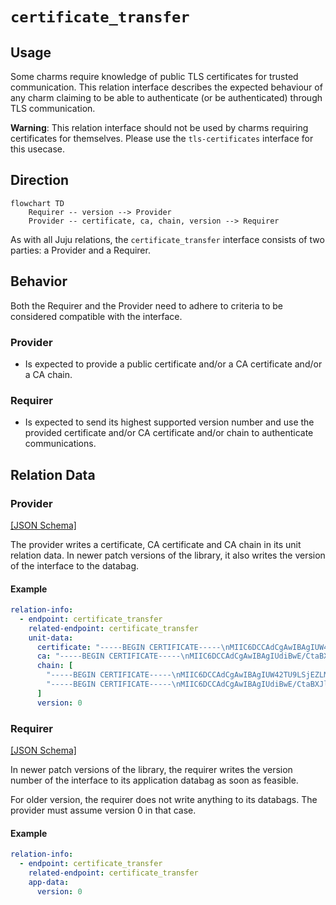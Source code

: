 # `certificate_transfer`

## Usage

Some charms require knowledge of public TLS certificates for trusted communication. This relation interface describes the expected behaviour of any charm claiming to be able to authenticate (or be authenticated) through TLS communication.

**Warning**: This relation interface should not be used by charms requiring certificates for themselves. Please use the `tls-certificates` interface for this usecase.

## Direction

```mermaid
flowchart TD
    Requirer -- version --> Provider
    Provider -- certificate, ca, chain, version --> Requirer
```

As with all Juju relations, the `certificate_transfer` interface consists of two parties: a Provider and a Requirer.

## Behavior

Both the Requirer and the Provider need to adhere to criteria to be considered compatible with the interface.

### Provider

- Is expected to provide a public certificate and/or a CA certificate and/or a CA chain.

### Requirer

- Is expected to send its highest supported version number and use the provided certificate and/or CA certificate and/or chain to authenticate communications.

## Relation Data

### Provider

[\[JSON Schema\]](./schemas/provider.json)

The provider writes a certificate, CA certificate and CA chain in its unit relation data. In newer patch versions of the library, it also writes the version
of the interface to the databag.

#### Example

```yaml
relation-info:
  - endpoint: certificate_transfer
    related-endpoint: certificate_transfer
    unit-data:
      certificate: "-----BEGIN CERTIFICATE-----\nMIIC6DCCAdCgAwIBAgIUW42TU9LSjEZLMCclWrvSwAsgRtcwDQYJKoZIhvcNAQEL\nBQAwIDELMAkGA1UEBhMCVVMxETAPBgNVBAMMCHdoYXRldmVyMB4XDTIzMDMyNDE4\nNDMxOVoXDTI0MDMyMzE4NDMxOVowPDELMAkGA1UEAwwCb2sxLTArBgNVBC0MJGUw\nNjVmMWI3LTE2OWEtNDE5YS1iNmQyLTc3OWJkOGM4NzIwNjCCASIwDQYJKoZIhvcN\nAQEBBQADggEPADCCAQoCggEBAK42ixoklDH5K5i1NxXo/AFACDa956pE5RA57wlC\nBfgUYaIDRmv7TUVJh6zoMZSD6wjSZl3QgP7UTTZeHbvs3QE9HUwEkH1Lo3a8vD3z\neqsE2vSnOkpWWnPbfxiQyrTm77/LAWBt7lRLRLdfL6WcucD3wsGqm58sWXM3HG0f\nSN7PHCZUFqU6MpkHw8DiKmht5hBgWG+Vq3Zw8MNaqpwb/NgST3yYdcZwb58G2FTS\nZvDSdUfRmD/mY7TpciYV8EFylXNNFkth8oGNLunR9adgZ+9IunfRKj1a7S5GSwXU\nAZDaojw+8k5i3ikztsWH11wAVCiLj/3euIqq95z8xGycnKcCAwEAATANBgkqhkiG\n9w0BAQsFAAOCAQEAWMvcaozgBrZ/MAxzTJmp5gZyLxmMNV6iT9dcqbwzDtDtBvA/\n46ux6ytAQ+A7Bd3AubvozwCr1Id6g66ae0blWYRRZmF8fDdX/SBjIUkv7u9A3NVQ\nXN9gsEvK9pdpfN4ZiflfGSLdhM1STHycLmhG6H5s7HklbukMRhQi+ejbSzm/wiw1\nipcxuKhSUIVNkTLusN5b+HE2gwF1fn0K0z5jWABy08huLgbaEKXJEx5/FKLZGJga\nfpIzAdf25kMTu3gggseaAmzyX3AtT1i8A8nqYfe8fnnVMkvud89kq5jErv/hlMC9\n49g5yWQR2jilYYM3j9BHDuB+Rs+YS5BCep1JnQ==\n-----END CERTIFICATE-----\n"
      ca: "-----BEGIN CERTIFICATE-----\nMIIC6DCCAdCgAwIBAgIUdiBwE/CtaBXJl3MArjZen6Y8kigwDQYJKoZIhvcNAQEL\nBQAwIDELMAkGA1UEBhMCVVMxETAPBgNVBAMMCHdoYXRldmVyMB4XDTIzMDMyNDE4\nNDg1OVoXDTI0MDMyMzE4NDg1OVowPDELMAkGA1UEAwwCb2sxLTArBgNVBC0MJDEw\nMDdjNDBhLWUwYzMtNDVlOS05YTAxLTVlYjY0NWQ0ZmEyZDCCASIwDQYJKoZIhvcN\nAQEBBQADggEPADCCAQoCggEBANOnUl6JDlXpLMRr/PxgtfE/E5Yk6E/TkPkPL/Kk\ntUGjEi42XZDg9zn3U6cjTDYu+rfKY2jiitfsduW6DQIkEpz3AvbuCMbbgnFpcjsB\nYysLSMTmuz/AVPrfnea/tQTALcONCSy1VhAjGSr81ZRSMB4khl9StSauZrbkpJ1P\nshqkFSUyAi31mKrnXz0Es/v0Yi0FzAlgWrZ4u1Ld+Bo2Xz7oK4mHf7/93Jc+tEaM\nIqG6ocD0q8bjPp0tlSxftVADNUzWlZfM6fue5EXzOsKqyDrxYOSchfU9dNzKsaBX\nkxbHEeSUPJeYYj7aVPEfAs/tlUGsoXQvwWfRie8grp2BoLECAwEAATANBgkqhkiG\n9w0BAQsFAAOCAQEACZARBpHYH6Gr2a1ka0mCWfBmOZqfDVan9rsI5TCThoylmaXW\nquEiZ2LObI+5faPzxSBhr9TjJlQamsd4ywout7pHKN8ZGqrCMRJ1jJbUfobu1n2k\nUOsY4+jzV1IRBXJzj64fLal4QhUNv341lAer6Vz3cAyRk7CK89b/DEY0x+jVpyZT\n1osx9JtsOmkDTgvdStGzq5kPKWOfjwHkmKQaZXliCgqbhzcCERppp1s/sX6K7nIh\n4lWiEmzUSD3Hngk51KGWlpZszO5KQ4cSZ3HUt/prg+tt0ROC3pY61k+m5dDUa9M8\nRtMI6iTjzSj/UV8DiAx0yeM+bKoy4jGeXmaL3g==\n-----END CERTIFICATE-----\n"
      chain: [
        "-----BEGIN CERTIFICATE-----\nMIIC6DCCAdCgAwIBAgIUW42TU9LSjEZLMCclWrvSwAsgRtcwDQYJKoZIhvcNAQEL\nBQAwIDELMAkGA1UEBhMCVVMxETAPBgNVBAMMCHdoYXRldmVyMB4XDTIzMDMyNDE4\nNDMxOVoXDTI0MDMyMzE4NDMxOVowPDELMAkGA1UEAwwCb2sxLTArBgNVBC0MJGUw\nNjVmMWI3LTE2OWEtNDE5YS1iNmQyLTc3OWJkOGM4NzIwNjCCASIwDQYJKoZIhvcN\nAQEBBQADggEPADCCAQoCggEBAK42ixoklDH5K5i1NxXo/AFACDa956pE5RA57wlC\nBfgUYaIDRmv7TUVJh6zoMZSD6wjSZl3QgP7UTTZeHbvs3QE9HUwEkH1Lo3a8vD3z\neqsE2vSnOkpWWnPbfxiQyrTm77/LAWBt7lRLRLdfL6WcucD3wsGqm58sWXM3HG0f\nSN7PHCZUFqU6MpkHw8DiKmht5hBgWG+Vq3Zw8MNaqpwb/NgST3yYdcZwb58G2FTS\nZvDSdUfRmD/mY7TpciYV8EFylXNNFkth8oGNLunR9adgZ+9IunfRKj1a7S5GSwXU\nAZDaojw+8k5i3ikztsWH11wAVCiLj/3euIqq95z8xGycnKcCAwEAATANBgkqhkiG\n9w0BAQsFAAOCAQEAWMvcaozgBrZ/MAxzTJmp5gZyLxmMNV6iT9dcqbwzDtDtBvA/\n46ux6ytAQ+A7Bd3AubvozwCr1Id6g66ae0blWYRRZmF8fDdX/SBjIUkv7u9A3NVQ\nXN9gsEvK9pdpfN4ZiflfGSLdhM1STHycLmhG6H5s7HklbukMRhQi+ejbSzm/wiw1\nipcxuKhSUIVNkTLusN5b+HE2gwF1fn0K0z5jWABy08huLgbaEKXJEx5/FKLZGJga\nfpIzAdf25kMTu3gggseaAmzyX3AtT1i8A8nqYfe8fnnVMkvud89kq5jErv/hlMC9\n49g5yWQR2jilYYM3j9BHDuB+Rs+YS5BCep1JnQ==\n-----END CERTIFICATE-----\n",
        "-----BEGIN CERTIFICATE-----\nMIIC6DCCAdCgAwIBAgIUdiBwE/CtaBXJl3MArjZen6Y8kigwDQYJKoZIhvcNAQEL\nBQAwIDELMAkGA1UEBhMCVVMxETAPBgNVBAMMCHdoYXRldmVyMB4XDTIzMDMyNDE4\nNDg1OVoXDTI0MDMyMzE4NDg1OVowPDELMAkGA1UEAwwCb2sxLTArBgNVBC0MJDEw\nMDdjNDBhLWUwYzMtNDVlOS05YTAxLTVlYjY0NWQ0ZmEyZDCCASIwDQYJKoZIhvcN\nAQEBBQADggEPADCCAQoCggEBANOnUl6JDlXpLMRr/PxgtfE/E5Yk6E/TkPkPL/Kk\ntUGjEi42XZDg9zn3U6cjTDYu+rfKY2jiitfsduW6DQIkEpz3AvbuCMbbgnFpcjsB\nYysLSMTmuz/AVPrfnea/tQTALcONCSy1VhAjGSr81ZRSMB4khl9StSauZrbkpJ1P\nshqkFSUyAi31mKrnXz0Es/v0Yi0FzAlgWrZ4u1Ld+Bo2Xz7oK4mHf7/93Jc+tEaM\nIqG6ocD0q8bjPp0tlSxftVADNUzWlZfM6fue5EXzOsKqyDrxYOSchfU9dNzKsaBX\nkxbHEeSUPJeYYj7aVPEfAs/tlUGsoXQvwWfRie8grp2BoLECAwEAATANBgkqhkiG\n9w0BAQsFAAOCAQEACZARBpHYH6Gr2a1ka0mCWfBmOZqfDVan9rsI5TCThoylmaXW\nquEiZ2LObI+5faPzxSBhr9TjJlQamsd4ywout7pHKN8ZGqrCMRJ1jJbUfobu1n2k\nUOsY4+jzV1IRBXJzj64fLal4QhUNv341lAer6Vz3cAyRk7CK89b/DEY0x+jVpyZT\n1osx9JtsOmkDTgvdStGzq5kPKWOfjwHkmKQaZXliCgqbhzcCERppp1s/sX6K7nIh\n4lWiEmzUSD3Hngk51KGWlpZszO5KQ4cSZ3HUt/prg+tt0ROC3pY61k+m5dDUa9M8\nRtMI6iTjzSj/UV8DiAx0yeM+bKoy4jGeXmaL3g==\n-----END CERTIFICATE-----\n"
      ]
      version: 0
```

### Requirer

[\[JSON Schema\]](./schemas/requirer.json)

In newer patch versions of the library, the requirer writes the version number of the interface to its application databag as soon as feasible.

For older version, the requirer does not write anything to its databags. The provider must assume version 0 in that case.

#### Example

```yaml
relation-info:
  - endpoint: certificate_transfer
    related-endpoint: certificate_transfer
    app-data:
      version: 0
```
